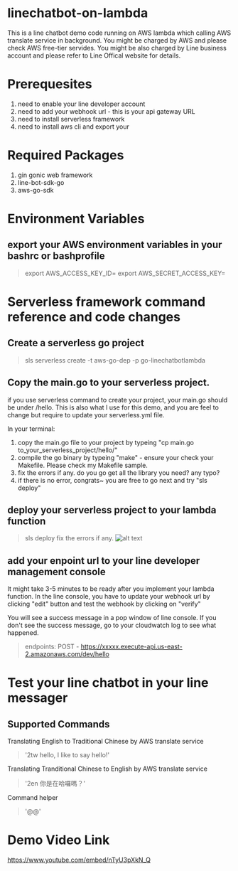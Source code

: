 # linechatbot-on-lambda
This is a line chatbot demo code running on AWS lambda which calling AWS translate service in background.  You might be charged by AWS and please check AWS free-tier servides. You might be also charged by Line business account and please refer to Line Offical website for details.

# Prerequesites
1. need to enable your line developer account
2. need to add your webhook url - this is your api gateway URL
3. need to install serverless framework 
4. need to install aws cli and export your 

# Required Packages
1. gin gonic web framework
2. line-bot-sdk-go
3. aws-go-sdk

# Environment Variables
## export your AWS environment variables in your bashrc or bashprofile 
> export AWS_ACCESS_KEY_ID=<your access key>
> export AWS_SECRET_ACCESS_KEY=<your secret key>

# Serverless framework command reference and code changes
## Create a serverless go project
> sls serverless create -t aws-go-dep -p go-linechatbotlambda

## Copy the main.go to your serverless project.
if you use serverless command to create your project, your main.go should be under /hello.  This is also what I use for this demo, and you are feel to change but require to update your serverless.yml file.

In your terminal:
1. copy the main.go file to your project by typeing "cp main.go to_your_serverless_project/hello/"
2. compile the go binary by typeing "make" - ensure your check your Makefile. Please check my Makefile sample.
3. fix the errors if any.  do you go get all the library you need? any typo? 
4. if there is no error, congrats~ you are free to go next and try "sls deploy"

## deploy your serverless project to your lambda function
> sls deploy
fix the errors if any. 
![alt text](https://github.com/webbhlin/linechatbot-on-lambda/blob/master/img/sls_deploy.png "sls deploy")


## add your enpoint url to your line developer management console
It might take 3-5 minutes to be ready after you implement your lambda function.  In the line console, you have to update your webhook url by clicking "edit" button and test the webhook by clicking on "verify"

You will see a success message in a pop window of line console.  If you don't see the success message, go to your cloudwatch log to see what happened.

> endpoints:
>   POST - https://xxxxx.execute-api.us-east-2.amazonaws.com/dev/hello

# Test your line chatbot in your line messager
## Supported Commands
Translating English to Traditional Chinese by AWS translate service
> '2tw hello, I like to say hello!'

Translating Tranditional Chinese to English by AWS translate service
> '2en 你是在哈囉嗎？'

Command helper
> '@@' 

# Demo Video Link
https://www.youtube.com/embed/nTyU3pXkN_Q
